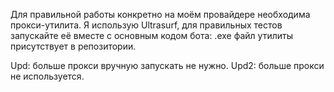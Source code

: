Для правильной работы конкретно на моём провайдере необходима прокси-утилита. Я использую Ultrasurf, для правильных тестов запускайте её вместе с основным кодом бота: .exe файл утилиты присутствует в репозитории.


Upd: больше прокси вручную запускать не нужно.
Upd2: больше прокси не используется.
